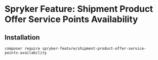 # Spryker Feature: Shipment Product Offer Service Points Availability



## Installation

```
composer require spryker-feature/shipment-product-offer-service-points-availability
```
